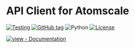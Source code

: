# API Client for Atomscale

[![Testing](https://github.com/artificial-atomic-intelligence/api-client/workflows/Testing/badge.svg)](https://github.com/artificial-atomic-intelligence/api-client/actions?query=workflow:"Testing")
[![GitHub tag](https://img.shields.io/github/tag/artificial-atomic-intelligence/api-client?include_prereleases=&sort=semver&color=blue)](https://github.com/artificial-atomic-intelligence/api-client/releases/)
![Python](https://img.shields.io/badge/Python-3.9+-blue.svg?logo=python&logoColor=white)
[![License](https://img.shields.io/badge/License-GPLv3-blue)](#license)

[![view - Documentation](https://img.shields.io/badge/view-Documentation-blue?style=for-the-badge)](https://atomic-data-sciences.github.io/api-client/)
